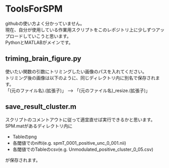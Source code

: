 # ToolsForSPM
githubの使い方よく分かっていません。  
現在、自分が使用している作業用スクリプトをこのレポジトリ上に少しずつアップロードしていこうと思います。  
PythonとMATLABがメインです。
  
## triming_brain_figure.py
使いたい関数の引数にトリミングしたい画像のパスを入れてください。  
トリミング後の画像は以下のように、同じディレクトリ内に別名で保存されます。  
「(元のファイル名).(拡張子)」 --> 「(元のファイル名)_resize.(拡張子)」  

## save_result_cluster.m
スクリプトのコメントアウトに従って適宜直せば実行できるかと思います。  
SPM.matがあるディレクトリ内に
- Tableのpng
- 各閾値でのnifti(e.g. spmT_0001_positive_unc_0_001.nii)
- 各閾値でのTableのcsv(e.g. Unmodulated_positive_cluster_0_05.csv)

が保存されます。  
